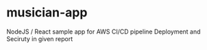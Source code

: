 # musician-app
NodeJS / React sample app for AWS CI/CD pipeline 
Deployment and Seciruty in given report



